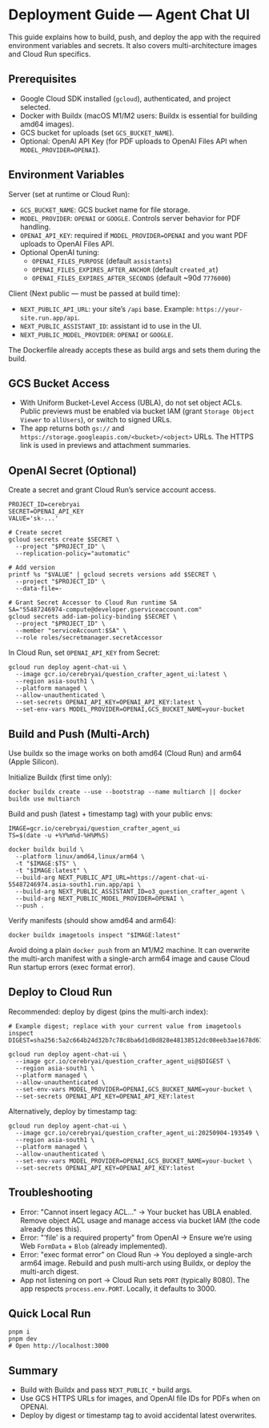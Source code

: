 # Deployment Guide — Agent Chat UI

This guide explains how to build, push, and deploy the app with the required environment variables and secrets. It also covers multi-architecture images and Cloud Run specifics.

## Prerequisites
- Google Cloud SDK installed (`gcloud`), authenticated, and project selected.
- Docker with Buildx (macOS M1/M2 users: Buildx is essential for building amd64 images).
- GCS bucket for uploads (set `GCS_BUCKET_NAME`).
- Optional: OpenAI API Key (for PDF uploads to OpenAI Files API when `MODEL_PROVIDER=OPENAI`).

## Environment Variables
Server (set at runtime or Cloud Run):
- `GCS_BUCKET_NAME`: GCS bucket name for file storage.
- `MODEL_PROVIDER`: `OPENAI` or `GOOGLE`. Controls server behavior for PDF handling.
- `OPENAI_API_KEY`: required if `MODEL_PROVIDER=OPENAI` and you want PDF uploads to OpenAI Files API.
- Optional OpenAI tuning:
  - `OPENAI_FILES_PURPOSE` (default `assistants`)
  - `OPENAI_FILES_EXPIRES_AFTER_ANCHOR` (default `created_at`)
  - `OPENAI_FILES_EXPIRES_AFTER_SECONDS` (default ~90d `7776000`)

Client (Next public — must be passed at build time):
- `NEXT_PUBLIC_API_URL`: your site’s `/api` base. Example: `https://your-site.run.app/api`.
- `NEXT_PUBLIC_ASSISTANT_ID`: assistant id to use in the UI.
- `NEXT_PUBLIC_MODEL_PROVIDER`: `OPENAI` or `GOOGLE`.

The Dockerfile already accepts these as build args and sets them during the build.

## GCS Bucket Access
- With Uniform Bucket-Level Access (UBLA), do not set object ACLs. Public previews must be enabled via bucket IAM (grant `Storage Object Viewer` to `allUsers`), or switch to signed URLs.
- The app returns both `gs://` and `https://storage.googleapis.com/<bucket>/<object>` URLs. The HTTPS link is used in previews and attachment summaries.

## OpenAI Secret (Optional)
Create a secret and grant Cloud Run’s service account access.

```
PROJECT_ID=cerebryai
SECRET=OPENAI_API_KEY
VALUE='sk-...'

# Create secret
gcloud secrets create $SECRET \
  --project "$PROJECT_ID" \
  --replication-policy="automatic"

# Add version
printf %s "$VALUE" | gcloud secrets versions add $SECRET \
  --project "$PROJECT_ID" \
  --data-file=-

# Grant Secret Accessor to Cloud Run runtime SA
SA="55487246974-compute@developer.gserviceaccount.com"
gcloud secrets add-iam-policy-binding $SECRET \
  --project "$PROJECT_ID" \
  --member "serviceAccount:$SA" \
  --role roles/secretmanager.secretAccessor
```

In Cloud Run, set `OPENAI_API_KEY` from Secret:

```
gcloud run deploy agent-chat-ui \
  --image gcr.io/cerebryai/question_crafter_agent_ui:latest \
  --region asia-south1 \
  --platform managed \
  --allow-unauthenticated \
  --set-secrets OPENAI_API_KEY=OPENAI_API_KEY:latest \
  --set-env-vars MODEL_PROVIDER=OPENAI,GCS_BUCKET_NAME=your-bucket
```

## Build and Push (Multi-Arch)
Use buildx so the image works on both amd64 (Cloud Run) and arm64 (Apple Silicon).

Initialize Buildx (first time only):
```
docker buildx create --use --bootstrap --name multiarch || docker buildx use multiarch
```

Build and push (latest + timestamp tag) with your public envs:
```
IMAGE=gcr.io/cerebryai/question_crafter_agent_ui
TS=$(date -u +%Y%m%d-%H%M%S)

docker buildx build \
  --platform linux/amd64,linux/arm64 \
  -t "$IMAGE:$TS" \
  -t "$IMAGE:latest" \
  --build-arg NEXT_PUBLIC_API_URL=https://agent-chat-ui-55487246974.asia-south1.run.app/api \
  --build-arg NEXT_PUBLIC_ASSISTANT_ID=o3_question_crafter_agent \
  --build-arg NEXT_PUBLIC_MODEL_PROVIDER=OPENAI \
  --push .
```

Verify manifests (should show amd64 and arm64):
```
docker buildx imagetools inspect "$IMAGE:latest"
```

Avoid doing a plain `docker push` from an M1/M2 machine. It can overwrite the multi-arch manifest with a single-arch arm64 image and cause Cloud Run startup errors (exec format error).

## Deploy to Cloud Run
Recommended: deploy by digest (pins the multi-arch index):
```
# Example digest; replace with your current value from imagetools inspect
DIGEST=sha256:5a2c664b24d32b7c78c8ba6d1d8d828e48138512dc08eeb3ae1678d672a846ed

gcloud run deploy agent-chat-ui \
  --image gcr.io/cerebryai/question_crafter_agent_ui@$DIGEST \
  --region asia-south1 \
  --platform managed \
  --allow-unauthenticated \
  --set-env-vars MODEL_PROVIDER=OPENAI,GCS_BUCKET_NAME=your-bucket \
  --set-secrets OPENAI_API_KEY=OPENAI_API_KEY:latest
```

Alternatively, deploy by timestamp tag:
```
gcloud run deploy agent-chat-ui \
  --image gcr.io/cerebryai/question_crafter_agent_ui:20250904-193549 \
  --region asia-south1 \
  --platform managed \
  --allow-unauthenticated \
  --set-env-vars MODEL_PROVIDER=OPENAI,GCS_BUCKET_NAME=your-bucket \
  --set-secrets OPENAI_API_KEY=OPENAI_API_KEY:latest
```

## Troubleshooting
- Error: "Cannot insert legacy ACL..." → Your bucket has UBLA enabled. Remove object ACL usage and manage access via bucket IAM (the code already does this).
- Error: "'file' is a required property" from OpenAI → Ensure we’re using Web `FormData` + `Blob` (already implemented).
- Error: "exec format error" on Cloud Run → You deployed a single-arch arm64 image. Rebuild and push multi-arch using Buildx, or deploy the multi-arch digest.
- App not listening on port → Cloud Run sets `PORT` (typically 8080). The app respects `process.env.PORT`. Locally, it defaults to 3000.

## Quick Local Run
```
pnpm i
pnpm dev
# Open http://localhost:3000
```

## Summary
- Build with Buildx and pass `NEXT_PUBLIC_*` build args.
- Use GCS HTTPS URLs for images, and OpenAI file IDs for PDFs when on OPENAI.
- Deploy by digest or timestamp tag to avoid accidental latest overwrites.

